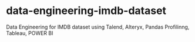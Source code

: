 # data-engineering-imdb-dataset
Data Engineering for IMDB dataset using Talend, Alteryx, Pandas Profilinng, Tableau, POWER BI

